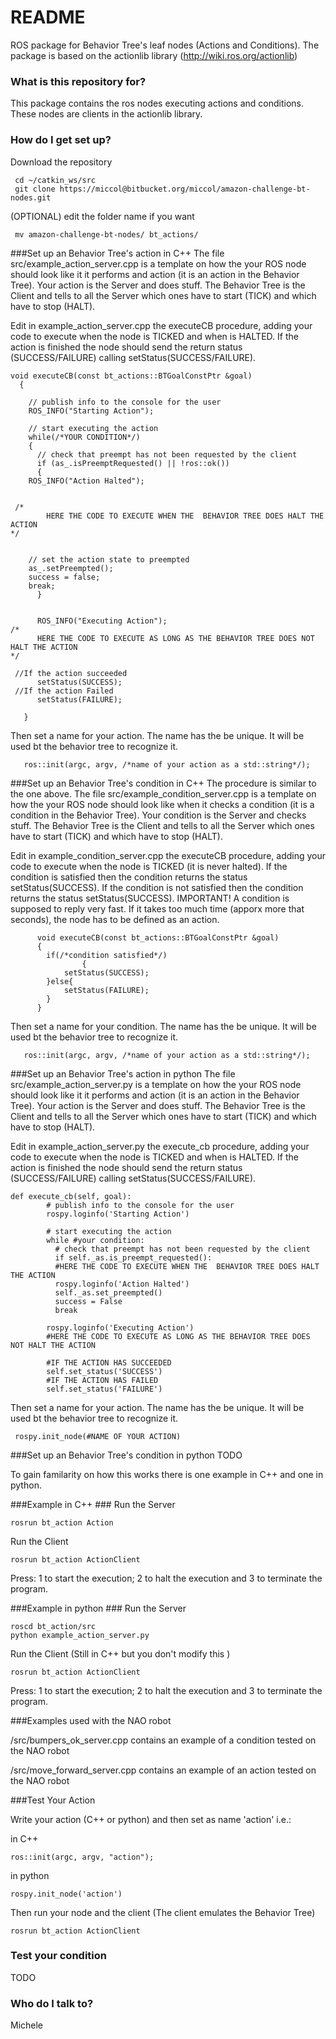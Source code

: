 # README #
ROS package for Behavior Tree's leaf nodes (Actions and Conditions).
The package is based on the actionlib library (http://wiki.ros.org/actionlib) 


### What is this repository for? ###

This package contains the ros nodes executing actions and conditions. These nodes are clients in the actionlib library. 

### How do I get set up? ###

Download the repository 

     cd ~/catkin_ws/src
     git clone https://miccol@bitbucket.org/miccol/amazon-challenge-bt-nodes.git

(OPTIONAL) edit the folder name if you want


     mv amazon-challenge-bt-nodes/ bt_actions/


###Set up an Behavior Tree's action in C++
The file src/example_action_server.cpp is a template on how the your ROS node should look like it it performs and action (it is an action in the Behavior Tree).
Your action is the Server and does stuff. The Behavior Tree is the Client and tells to all the Server which ones have to start (TICK) and which have to stop (HALT).

Edit in example_action_server.cpp the executeCB procedure, adding your code to execute when the node is TICKED and when is HALTED. If the action is finished the node should send the return status (SUCCESS/FAILURE) calling setStatus(SUCCESS/FAILURE).

    void executeCB(const bt_actions::BTGoalConstPtr &goal)
	  {

	    // publish info to the console for the user
	    ROS_INFO("Starting Action");

	    // start executing the action
	    while(/*YOUR CONDITION*/)
	    {
	      // check that preempt has not been requested by the client
	      if (as_.isPreemptRequested() || !ros::ok())
	      {
		ROS_INFO("Action Halted");


	 /*
		    HERE THE CODE TO EXECUTE WHEN THE  BEHAVIOR TREE DOES HALT THE ACTION
	*/


		// set the action state to preempted
		as_.setPreempted();
		success = false;
		break;
	      }


	      ROS_INFO("Executing Action");
	/*
		  HERE THE CODE TO EXECUTE AS LONG AS THE BEHAVIOR TREE DOES NOT HALT THE ACTION
	*/

	 //If the action succeeded
	      setStatus(SUCCESS);
	 //If the action Failed
	      setStatus(FAILURE);

	   }


Then set a name for your action. The name has the be unique. It will be used bt the behavior tree to recognize it.

       ros::init(argc, argv, /*name of your action as a std::string*/);



###Set up an Behavior Tree's condition in C++
The procedure is similar to the one above.
The file src/example_condition_server.cpp is a template on how the your ROS node should look like when it checks a condition (it is a condition in the Behavior Tree).
Your condition is the Server and checks stuff. The Behavior Tree is the Client and tells to all the Server which ones have to start (TICK) and which have to stop (HALT).

Edit in example_condition_server.cpp the executeCB procedure, adding your code to execute when the node is TICKED (it is never halted). If the condition is satisfied then the condition returns the status setStatus(SUCCESS). If the condition is not satisfied then the condition returns the status setStatus(SUCCESS). 
IMPORTANT! A condition is supposed to reply very fast. If it takes too much time (apporx more that  seconds), the node has to be defined as an action.


		  void executeCB(const bt_actions::BTGoalConstPtr &goal)
		  {
		    if(/*condition satisfied*/)
                    {
		        setStatus(SUCCESS);
		    }else{
		        setStatus(FAILURE);
		    }
		  }

Then set a name for your condition. The name has the be unique. It will be used bt the behavior tree to recognize it.

       ros::init(argc, argv, /*name of your action as a std::string*/);

###Set up an Behavior Tree's action in python
The file src/example_action_server.py is a template on how the your ROS node should look like it it performs and action (it is an action in the Behavior Tree).
Your action is the Server and does stuff. The Behavior Tree is the Client and tells to all the Server which ones have to start (TICK) and which have to stop (HALT).

Edit in example_action_server.py the execute_cb procedure, adding your code to execute when the node is TICKED and when is HALTED. If the action is finished the node should send the return status (SUCCESS/FAILURE) calling setStatus(SUCCESS/FAILURE).





    def execute_cb(self, goal):
		    # publish info to the console for the user
		    rospy.loginfo('Starting Action')
		    
		    # start executing the action
		    while #your condition:
		      # check that preempt has not been requested by the client
		      if self._as.is_preempt_requested():
			  #HERE THE CODE TO EXECUTE WHEN THE  BEHAVIOR TREE DOES HALT THE ACTION
			  rospy.loginfo('Action Halted')
			  self._as.set_preempted()
			  success = False
			  break

		    rospy.loginfo('Executing Action')      
		    #HERE THE CODE TO EXECUTE AS LONG AS THE BEHAVIOR TREE DOES NOT HALT THE ACTION
		      
			#IF THE ACTION HAS SUCCEEDED
			self.set_status('SUCCESS')
			#IF THE ACTION HAS FAILED
			self.set_status('FAILURE')


Then set a name for your action. The name has the be unique. It will be used bt the behavior tree to recognize it.

     rospy.init_node(#NAME OF YOUR ACTION)

###Set up an Behavior Tree's condition in python
TODO



To gain familarity on how this works there is one example in C++ and one in python.
    
###Example in C++ ###
Run the Server

    rosrun bt_action Action 

Run the Client

    rosrun bt_action ActionClient 

Press: 1 to start the execution; 2 to halt the execution and 3 to terminate the program.



###Example in python ###
Run the Server

    roscd bt_action/src 
    python example_action_server.py 

Run the Client (Still in C++ but you don't modify this )

    rosrun bt_action ActionClient 

Press: 1 to start the execution; 2 to halt the execution and 3 to terminate the program.



###Examples used with the NAO robot

/src/bumpers_ok_server.cpp contains an example of a condition tested on the NAO robot

/src/move_forward_server.cpp contains an example of an action tested on the NAO robot

###Test Your Action

Write your action (C++ or python) and then set as name 'action'
i.e.: 

in C++

    ros::init(argc, argv, "action");

in python

    rospy.init_node('action')

Then run your node and the client (The client emulates the Behavior Tree)

    rosrun bt_action ActionClient

### Test your condition


TODO

### Who do I talk to? ###

Michele